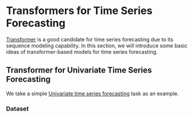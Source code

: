 # Transformers for Time Series Forecasting

[Transformer](../transformers/transformers.vanilla.md) is a good candidate for time series forecasting due to its sequence modeling capability. In this section, we will introduce some basic ideas of transformer-based models for time series forecasting.

## Transformer for Univariate Time Series Forecasting

We take a simple [Univariate time series forecasting](../time-series/timeseries-forecast.tasks.md) task as an example.

### Dataset
